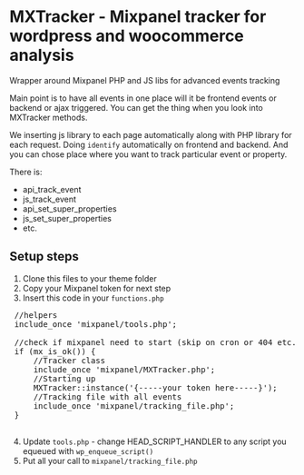 # MXTracker - Mixpanel tracker for wordpress and woocommerce analysis 
Wrapper around Mixpanel PHP and JS libs for advanced events tracking

Main point is to have all events in one place will it be frontend events or backend or ajax triggered.
You can get the thing when you look into MXTracker methods.

We inserting js library to each page automatically along with PHP library for each request.
Doing `identify` automatically on frontend and backend. 
And you can chose place where you want to track particular event or property.

There is:
 - api_track_event
 - js_track_event
 - api_set_super_properties
 - js_set_super_properties
 - etc.
 
## Setup steps
1. Clone this files to your theme folder
2. Copy your Mixpanel token for next step
3. Insert this code in your `functions.php`
<pre>
 //helpers
 include_once 'mixpanel/tools.php';
 
 //check if mixpanel need to start (skip on cron or 404 etc.)
 if (mx_is_ok()) {
     //Tracker class
     include_once 'mixpanel/MXTracker.php';
     //Starting up
     MXTracker::instance('{-----your token here-----}');
     //Tracking file with all events
     include_once 'mixpanel/tracking_file.php';
 }
 </pre>
4. Update `tools.php` - change HEAD_SCRIPT_HANDLER to any script you equeued with `wp_enqueue_script()`
5. Put all your call to  `mixpanel/tracking_file.php`

